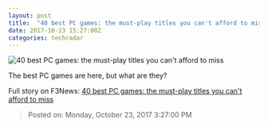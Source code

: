 ```yaml
---
layout: post
title:  "40 best PC games: the must-play titles you can't afford to miss"
date: 2017-10-23 15:27:00Z
categories: techradar
---
```


![40 best PC games: the must-play titles you can't afford to miss](http://cdn.mos.cms.futurecdn.net/fsatjB7iz7xykQkzXnDfZ9-1200-80.jpg)

The best PC games are here, but what are they?


Full story on F3News: [40 best PC games: the must-play titles you can't afford to miss](http://www.f3nws.com/n/V3xWEG)

> Posted on: Monday, October 23, 2017 3:27:00 PM
